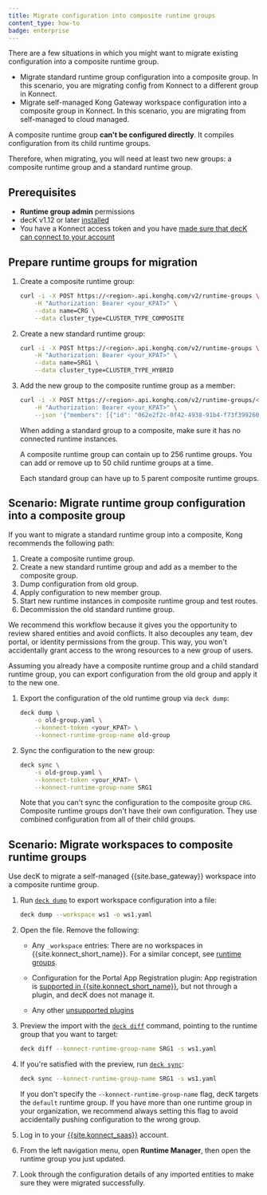 ```yaml
---
title: Migrate configuration into composite runtime groups
content_type: how-to
badge: enterprise
---
```


There are a few situations in which you might want to migrate existing configuration into a composite runtime group.

* Migrate standard runtime group configuration into a composite group. In this scenario, you are migrating config from Konnect to a different group in Konnect.
* Migrate self-managed Kong Gateway workspace configuration into a composite group in Konnect. In this scenario, you are migrating from self-managed to cloud managed.

A composite runtime group **can't be configured directly**. It compiles configuration from its child runtime groups.

Therefore, when migrating, you will need at least two new groups: a composite runtime group and a standard runtime group.

## Prerequisites

* **Runtime group admin** permissions
* decK v1.12 or later [installed](/deck/latest/installation/)
* You have a Konnect access token and you have [made sure that decK can connect to your account](/konnect/runtime-manager/declarative-config/)

## Prepare runtime groups for migration

1. Create a composite runtime group:

    ```sh
    curl -i -X POST https://<region>.api.konghq.com/v2/runtime-groups \
        -H "Authorization: Bearer <your_KPAT>" \
        --data name=CRG \
        --data cluster_type=CLUSTER_TYPE_COMPOSITE
    ```

1. Create a new standard runtime group:

    ```sh
    curl -i -X POST https://<region>.api.konghq.com/v2/runtime-groups \
        -H "Authorization: Bearer <your_KPAT>" \
        --data name=SRG1 \
        --data cluster_type=CLUSTER_TYPE_HYBRID
    ```

1. Add the new group to the composite runtime group as a member:

    ```sh
    curl -i -X POST https://<region>.api.konghq.com/v2/runtime-groups/<composite-group-ID>/composite-memberships/add \
        -H "Authorization: Bearer <your_KPAT>" \
        --json '{"members": [{"id": "062e2f2c-0f42-4938-91b4-f73f399260f5"}]}'
    ```

    When adding a standard group to a composite, make sure it has no connected runtime instances.

    A composite runtime group can contain up to 256 runtime groups. 
    You can add or remove up to 50 child runtime groups at a time.

    Each standard group can have up to 5 parent composite runtime groups.

## Scenario: Migrate runtime group configuration into a composite group

If you want to migrate a standard runtime group into a composite, Kong recommends the following path:

1. Create a composite runtime group.
1. Create a new standard runtime group and add as a member to the composite group.
1. Dump configuration from old group.
1. Apply configuration to new member group.
1. Start new runtime instances in composite runtime group and test routes.
1. Decommission the old standard runtime group.

We recommend this workflow because it gives you the opportunity to review shared entities and avoid conflicts. 
It also decouples any team, dev portal, or identity permissions from the group. This way, you won't accidentally 
grant access to the wrong resources to a new group of users.

Assuming you already have a composite runtime group and a child standard runtime group, you can export configuration from the old group and apply it to the new one.

1. Export the configuration of the old runtime group via `deck dump`:

    ```sh
    deck dump \
        -o old-group.yaml \
        --konnect-token <your_KPAT> \
        --konnect-runtime-group-name old-group
    ```

1. Sync the configuration to the new group:

    ```sh
    deck sync \
        -s old-group.yaml \
        --konnect-token <your_KPAT> \
        --konnect-runtime-group-name SRG1
    ```

    Note that you can't sync the configuration to the composite group `CRG`. Composite runtime groups don't have their own configuration. They use combined configuration from all of their child groups.


## Scenario: Migrate workspaces to composite runtime groups

Use decK to migrate a self-managed {{site.base_gateway}} workspace into a composite runtime group.

1. Run [`deck dump`](/deck/latest/reference/deck_dump/) to export workspace configuration into a file:

    ```sh
    deck dump --workspace ws1 -o ws1.yaml
    ```

1. Open the file. Remove the following:

    * Any `_workspace` entries: There are no workspaces in {{site.konnect_short_name}}. For a similar
    concept, see [runtime groups](/konnect/runtime-manager/runtime-groups/).

    * Configuration for the Portal App Registration plugin: App registration is
    [supported in {{site.konnect_short_name}}](/konnect/dev-portal/applications/application-overview/),
    but not through a plugin, and decK does not manage it.

    * Any other [unsupported plugins](/konnect/compatibility/#plugin-compatibility)

1. Preview the import with the [`deck diff`](/deck/latest/reference/deck_diff/)
command, pointing to the runtime group that you want to target:

    ```sh
    deck diff --konnect-runtime-group-name SRG1 -s ws1.yaml
    ```

1. If you're satisfied with the preview, run [`deck sync`](/deck/latest/reference/deck_sync/):

    ```sh
    deck sync --konnect-runtime-group-name SRG1 -s ws1.yaml
    ```

    If you don't specify the `--konnect-runtime-group-name` flag, decK targets the
    `default` runtime group. If you have more than one runtime group in your
    organization, we recommend always setting this flag to avoid accidentally
    pushing configuration to the wrong group.

1. Log in to your [{{site.konnect_saas}}](http://cloud.konghq.com/login) account.

1. From the left navigation menu, open **Runtime Manager**, then open the runtime group
you just updated.

1. Look through the configuration details of any imported entities to make sure
they were migrated successfully.